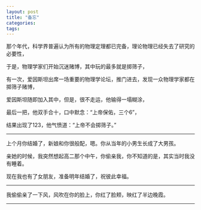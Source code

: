 ```yaml
---
layout: post
title: "备忘"
categories:
tags:
---
```


那个年代，科学界普遍认为所有的物理定理都已完备，理论物理已经失去了研究的必要性，

于是，物理学家们开始沉迷赌博，其中玩的最多就是掷筛子，

有一次，爱因斯坦出席一场重要的物理学论坛，推门进去，发现一众物理学家都在掷筛子赌博，

爱因斯坦随即加入其中，但是，很不走运，他输得一塌糊涂，

最后一把，他双手合十，口中默念：“上帝保佑，三个6”，

结果出现了123，他气愤道：“上帝不会掷筛子。”

---

上个月你结婚了，新娘和你很般配，嗯。你从当年的小男生长成了大男孩。

亲她的时候，我突然想起高二那个中午，你偷亲我，你不知道的是，其实当时我没有睡着。

现在我也有了女朋友，准备明年结婚了，祝彼此幸福。

---

我偷偷亲了一下风，风吹在你的脸上，你红了脸颊，映红了半边晚霞。

---
